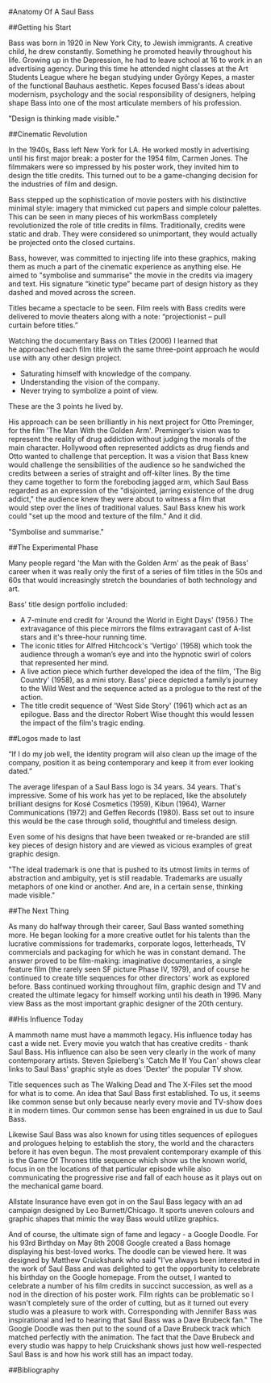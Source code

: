 #Anatomy Of A Saul Bass

##Getting his Start

Bass was born in 1920 in New York City, to Jewish immigrants. A creative child, he drew constantly. Something he promoted heavily throughout his life. Growing up in the Depression, he had to leave school at 16 to work in an advertising agency. During this time he attended night classes at the Art Students League where he began studying under György Kepes, a master of the functional Bauhaus aesthetic. Kepes focused Bass's ideas about modernism, psychology and the social responsibility of designers, helping shape Bass into one of the most articulate members of his profession.

<!--Quote-->
"Design is thinking made visible."

##Cinematic Revolution

In the 1940s, Bass left New York for LA. He worked mostly in advertising until his first major break: a poster for the 1954 film, Carmen Jones. The filmmakers were so impressed by his poster work, they invited him to design the title credits. This turned out to be a game-changing decision for the industries of film and design.

Bass stepped up the sophistication of movie posters with his distinctive minimal style: imagery that mimicked cut papers and simple colour palettes. This can be seen in many pieces of his workmBass completely revolutionized the role of title credits in films. Traditionally, credits were static and drab. They were considered so unimportant, they would actually be projected onto the closed curtains.

Bass, however, was committed to injecting life into these graphics, making them as much a part of the cinematic experience as anything else. He aimed to "symbolise and summarise" the movie in the credits via imagery and text. His signature “kinetic type” became part of design history as they dashed and moved across the screen.

Titles became a spectacle to be seen. Film reels with Bass credits were delivered to movie theaters along with a note: “projectionist – pull curtain before titles.”

Watching the documentary Bass on Titles (2006) I learned that he approached each film title with the same three-point approach he would use with any other design project.

- Saturating himself with knowledge of the company.
- Understanding the vision of the company.
- Never trying to symbolize a point of view.

These are the 3 points he lived by.

His approach can be seen brilliantly in his next project for Otto Preminger, for the film 'The Man With the Golden Arm'. Preminger’s vision was to represent the reality of drug addiction without judging the morals of the main character. Hollywood often represented addicts as drug fiends and Otto wanted to challenge that perception. It was a vision that Bass knew would challenge the sensibilities of the audience so he sandwiched the credits between a series of straight and off-kilter lines. By the time they came together to form the foreboding jagged arm, which Saul Bass regarded as an expression of the "disjointed, jarring existence of the drug addict," the audience knew they were about to witness a film that would step over the lines of traditional values. Saul Bass knew his work could "set up the mood and texture of the film." And it did. 

<!--Quotes-->
"Symbolise and summarise."

##The Experimental Phase

Many people regard 'the Man with the Golden Arm' as the peak of Bass’ career when it was really only the first of a series of film titles in the 50s and 60s that would increasingly stretch the boundaries of both technology and art.

Bass' title design portfolio included:

- A 7-minute end credit for 'Around the World in Eight Days' (1956.) The extravagance of this piece mirrors the films extravagant cast of A-list stars and it's three-hour running time. 
- The iconic titles for Alfred Hitchcock's 'Vertigo' (1958) which took the audience through a woman’s eye and into the hypnotic swirl of colors that represented her mind.
- A live action piece which further developed the idea of the film, 'The Big Country' (1958), as a mini story. Bass' piece depicted a family’s journey to the Wild West and the sequence acted as a prologue to the rest of the action.
- The title credit sequence of 'West Side Story' (1961) which act as an epilogue. Bass and the director Robert Wise thought this would lessen the impact of the film's tragic ending.

##Logos made to last

<!--Quote-->

“If I do my job well, the identity program will also clean up the image of the company, position it as being contemporary and keep it from ever looking dated.”

The average lifespan of a Saul Bass logo is 34 years. 34 years. That's impressive. Some of his work has yet to be replaced, like the absolutely brilliant designs for Kosé Cosmetics (1959), Kibun (1964), Warner Communications (1972) and Geffen Records (1980). Bass set out to insure this would be the case through solid, thoughtful and timeless design.

Even some of his designs that have been tweaked or re-branded are still key pieces of design history and are viewed as vicious examples of great graphic design. 
<!--Quote-->

"The ideal trademark is one that is pushed to its utmost limits in terms of abstraction and ambiguity, yet is still readable. Trademarks are usually metaphors of one kind or another. And are, in a certain sense, thinking made visible."

##The Next Thing

As many do halfway through their career, Saul Bass wanted something more. He began looking for a more creative outlet for his talents than the lucrative commissions for trademarks, corporate logos, letterheads, TV commercials and packaging for which he was in constant demand. The answer proved to be film-making: imaginative documentaries, a single feature film (the rarely seen SF picture Phase IV, 1979), and of course he continued to create title sequences for other directors' work as explored before. Bass continued working throughout film, graphic design and TV and created the ultimate legacy for himself working until his death in 1996. Many view Bass as the most important graphic designer of the 20th century.

##His Influence Today

A mammoth name must have a mammoth legacy. His influence today has cast a wide net. Every movie you watch that has creative credits - thank Saul Bass. His influence can also be seen very clearly in the work of many contemporary artists. Steven Spielberg's 'Catch Me If You Can' shows clear links to Saul Bass' graphic style as does 'Dexter' the popular TV show.

Title sequences such as The Walking Dead and The X-Files set the mood for what is to come. An idea that Saul Bass first established. To us, it seems like common sense but only because nearly every movie and TV-show does it in modern times. Our common sense has been engrained in us due to Saul Bass.

Likewise Saul Bass was also known for using titles sequences of epilogues and prologues helping to establish the story, the world and the characters before it has even begun. The most prevalent contemporary example of this is the Game Of Thrones title sequence which show us the known world, focus in on the locations of that particular episode while also communicating the progressive rise and fall of each house as it plays out on the mechanical game board. 

Allstate Insurance have even got in on the Saul Bass legacy with an ad campaign designed by Leo Burnett/Chicago. It sports uneven colours and graphic shapes that mimic the way Bass would utilize graphics.

And of course, the ultimate sign of fame and legacy - a Google Doodle. For his 93rd Birthday on May 8th 2008 Google created a Bass homage displaying his best-loved works. The doodle can be viewed here. It was designed by Matthew Cruickshank who said "I've always been interested in the work of Saul Bass and was delighted to get the opportunity to celebrate his birthday on the Google homepage. From the outset, I wanted to celebrate a number of his film credits in succinct succession, as well as a nod in the direction of his poster work. Film rights can be problematic so I wasn't completely sure of the order of cutting, but as it turned out every studio was a pleasure to work with. Corresponding with Jennifer Bass was inspirational and led to hearing that Saul Bass was a Dave Brubeck fan." The Google Doodle was then put to the sound of a Dave Brubeck track which matched perfectly with the animation. The fact that the Dave Brubeck and every studio was happy to help Cruickshank shows just how well-respected Saul Bass is and how his work still has an impact today.


##Bibliography
